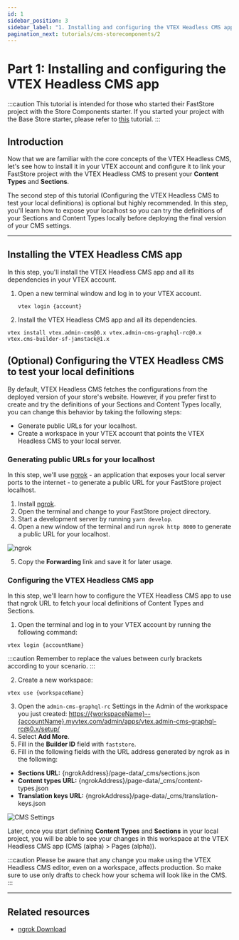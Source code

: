 ```yaml
---
id: 1
sidebar_position: 3
sidebar_label: "1. Installing and configuring the VTEX Headless CMS app"
pagination_next: tutorials/cms-storecomponents/2
---
```


# Part 1: Installing and configuring the VTEX Headless CMS app

:::caution
This tutorial is intended for those who started their FastStore project with the Store Components starter. If you started your project with the Base Store starter, please refer to [this](/tutorials/cms-overview) tutorial.
:::

## Introduction

Now that we are familiar with the core concepts of the VTEX Headless CMS, let's see how to install it in your VTEX account and configure it to link your FastStore project with the VTEX Headless CMS to present your **Content Types** and **Sections**.

The second step of this tutorial (Configuring the VTEX Headless CMS to test your local definitions​) is optional but highly recommended. In this step, you'll learn how to expose your localhost so you can try the definitions of your Sections and Content Types locally before deploying the final version of your CMS settings.

---

## Installing the VTEX Headless CMS app

In this step, you'll install the VTEX Headless CMS app and all its dependencies in your VTEX account.

1. Open a new terminal window and log in to your VTEX account.

   ```
   vtex login {account}
   ```

2. Install the VTEX Headless CMS app and all its dependencies.

  ```
  vtex install vtex.admin-cms@0.x vtex.admin-cms-graphql-rc@0.x vtex.cms-builder-sf-jamstack@1.x
  ```

## (Optional) Configuring the VTEX Headless CMS to test your local definitions 

By default, VTEX Headless CMS fetches the configurations from the deployed version of your store's website. However, if you prefer first to create and try the definitions of your Sections and Content Types locally, you can change this behavior by taking the following steps:
- Generate public URLs for your localhost.
- Create a workspace in your VTEX account that points the VTEX Headless CMS to your local server.

### Generating public URLs for your localhost

In this step, we'll use [ngrok](https://ngrok.com/) - an application that exposes your local server ports to the internet - to generate a public URL for your FastStore project localhost.

1. Install [ngrok](https://ngrok.com/download).
2. Open the terminal and change to your FastStore project directory.
3. Start a development server by running `yarn develop`.
4. Open a new window of the terminal and run `ngrok http 8000` to generate a public URL for your localhost.

  ![ngrok](/img/tutorials/cms-storecomponents/ngrok.png)

5. Copy the **Forwarding** link and save it for later usage. 

### Configuring the VTEX Headless CMS app

In this step, we'll learn how to configure the VTEX Headless CMS app to use that ngrok URL to fetch your local definitions of Content Types and Sections.

1. Open the terminal and log in to your VTEX account by running the following command:
   
  ```
  vtex login {accountName}
  ```

  :::caution
  Remember to replace the values between curly brackets according to your scenario.
  :::

2. Create a new workspace:
  
  ```
  vtex use {workspaceName}
  ```

3. Open the `admin-cms-graphql-rc` Settings in the Admin of the workspace you just created: [https://{workspaceName}--{accountName}.myvtex.com/admin/apps/vtex.admin-cms-graphql-rc@0.x/setup/](https://{workspaceName}--{accountName}.myvtex.com/admin/apps/vtex.admin-cms-graphql-rc@0.x/setup/)
4. Select **Add More**.
5. Fill in the **Builder ID** field with `faststore`.
6. Fill in the following fields with the URL address generated by ngrok as in the following:
  - **Sections URL:** {ngrokAddress}/page-data/_cms/sections.json
  - **Content types URL:** {ngrokAddress}/page-data/_cms/content-types.json
  - **Translation keys URL:** {ngrokAddress}/page-data/_cms/translation-keys.json

![CMS Settings](/img/tutorials/cms-storecomponents/cms-settings.png)

Later, once you start defining **Content Types** and **Sections** in your local project, you will be able to see your changes in this workspace at the VTEX Headless CMS app (CMS (alpha) > Pages (alpha)).

:::caution
Please be aware that any change you make using the VTEX Headless CMS editor, even on a workspace, affects production. So make sure to use only drafts to check how your schema will look like in the CMS.
:::

---

## Related resources

- [ngrok Download](https://ngrok.com/download)
